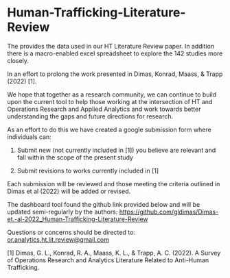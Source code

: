 # Human-Trafficking-Literature-Review
The provides the data used in our HT Literature Review paper. In addition there is a macro-enabled excel spreadsheet to explore the 142 studies more closely. 

In an effort to prolong the work presented in Dimas, Konrad, Maass, & Trapp (2022) [1].

We hope that together as a research community, we can continue to build upon the current tool to help those working at the intersection of HT and Operations Research and Applied Analytics and work towards better understanding the gaps and future directions for research. 

As an effort to do this we have created a google submission form where individuals can: 

1) Submit new (not currently included in [1]) you believe are relevant and fall within the scope of the present study

2) Submit revisions to works currently included in [1]

Each submission will be reviewed and those meeting the criteria outlined in Dimas et al (2022) will be added or revised. 

The dashboard tool found the github link provided below and will be updated semi-regularly by the authors: https://github.com/gldimas/Dimas-et.-al-2022_Human-Trafficking-Literature-Review 

Questions or concerns should be directed to: or.analytics.ht.lit.review@gmail.com 

[1] Dimas, G. L., Konrad, R. A., Maass, K. L., & Trapp, A. C. (2022). A Survey of Operations Research and Analytics Literature Related to Anti-Human Trafficking. 
